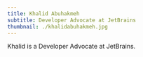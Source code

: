 ```yaml
---
title: Khalid Abuhakmeh
subtitle: Developer Advocate at JetBrains
thumbnail: ./khalidabuhakmeh.jpg
---
```


Khalid is a Developer Advocate at JetBrains.
